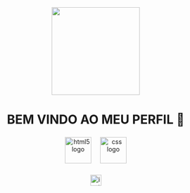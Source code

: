 <div align="center">
  <img height="200" src="https://i.pinimg.com/originals/ff/b6/35/ffb635fd4dba314f2263c0ccc7f7dab3.gif"  />
</div>

###

<h1 align="center">BEM VINDO AO MEU PERFIL 	&#128511;</h1>

###

<div align="center">
  <img src="https://cdn.jsdelivr.net/gh/devicons/devicon/icons/html5/html5-original.svg" height="60" alt="html5 logo"  />
  <img width="12" />
  <img src="https://cdn.jsdelivr.net/gh/devicons/devicon/icons/css3/css3-original.svg" height="60" alt="css logo"  />
</div>

###

<div align="center">
  <img src="https://img.shields.io/static/v1?message=Instagram&logo=instagram&label=&color=E4405F&logoColor=white&labelColor=&style=for-the-badge" height="25" alt="instagram logo"  />
</div>

###
